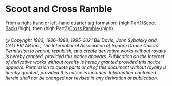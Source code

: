 
# Scoot and Cross Ramble

From a right-hand or left-hand quarter tag formation:
{high:Part1}[Scoot Back](../ms/scoot_back.md){/high}, then
{high:Part2}[Cross Ramble](cross_ramble.md){/high}.

###### @ Copyright 1983, 1986-1988, 1995-2021 Bill Davis, John Sybalsky and CALLERLAB Inc., The International Association of Square Dance Callers. Permission to reprint, republish, and create derivative works without royalty is hereby granted, provided this notice appears. Publication on the Internet of derivative works without royalty is hereby granted provided this notice appears. Permission to quote parts or all of this document without royalty is hereby granted, provided this notice is included. Information contained herein shall not be changed nor revised in any derivation or publication.
